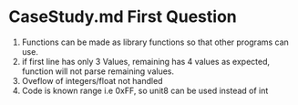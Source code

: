 # CaseStudy.md First Question
1) Functions can be made as library functions so that other programs can use.
2) if first line has only 3 Values, remaining has 4 values as expected, function will not parse remaining values. 
3) Oveflow of integers/float not handled
4) Code is known range i.e 0xFF, so unit8 can be used instead of int
